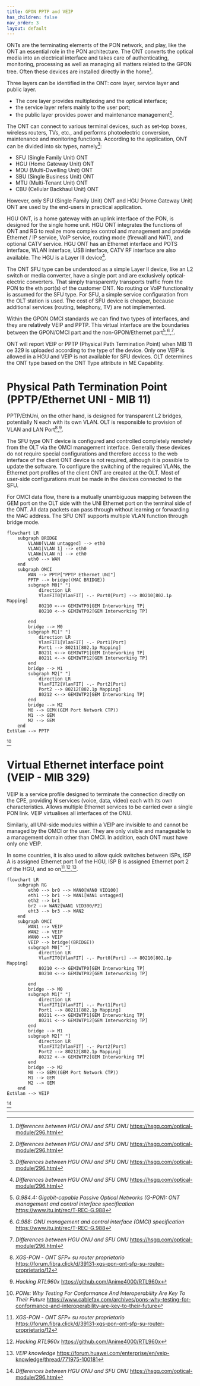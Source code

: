 ```yaml
---
title: GPON PPTP and VEIP 
has_children: false
nav_order: 3
layout: default
---
```


ONTs are the terminating elements of the PON network, and play, like the ONT an essential role in the PON architecture. The ONT converts the optical media into an electrical interface and takes care of authenticating, monitoring, processing as well as managing all matters related to the GPON tree. Often these devices are installed directly in the home[^hsgp_hg_sfu].

Three layers can be identified in the ONT: core layer, service layer and public layer.
- The core layer provides multiplexing and the optical interface;
- the service layer refers mainly to the user port;
- the public layer provides power and maintenance management[^hsgp_hg_sfu].

The ONT can connect to various terminal devices, such as set-top boxes, wireless routers, TVs, etc., and performs photoelectric conversion, maintenance and monitoring functions. According to the application, ONT can be divided into six types, namely[^hsgp_hg_sfu]:
- SFU (Single Family Unit) ONT
- HGU (Home Gateway Unit) ONT 
- MDU (Multi-Dwelling Unit) ONT 
- SBU (Single Business Unit) ONT 
- MTU (Multi-Tenant Unit) ONT
- CBU (Cellular Backhaul Unit) ONT

However, only SFU (Single Family Unit) ONT and HGU (Home Gateway Unit) ONT are used by the end-users in practical application.

HGU ONT, is a home gateway with an uplink interface of the PON, is designed for the single home unit. HGU ONT integrates the functions of ONT and RG to realize more complex control and management and provide Ethernet / IP service, VoIP service, routing mode (firewall and NAT), and optional CATV service. HGU ONT has an Ethernet interface and POTS interface, WLAN interface, USB interface, CATV RF interface are also available. The HGU is a Layer III device[^hsgp_hg_sfu].

The ONT SFU type can be understood as a simple Layer II device, like an L2 switch or media converter, have a single port and are exclusively optical-electric converters. That simply transparently transports traffic from the PON to the eth port(s) of the customer ONT. No routing or VoIP functionality is assumed for the SFU type. For SFU, a simple service configuration from the OLT station is used. The cost of SFU device is cheaper, because additional services (routing, telephony, TV) are not implemented.

Within the GPON OMCI standards we can find two types of interfaces, and they are relatively VEIP and PPTP. This virtual interface are the boundaries between the GPON/OMCI part and the non-GPON/Ethernet part[^G_984_4],[^G_988],[^hsgp_hg_sfu].

ONT will report VEIP or PPTP (Physical Path Termination Point) when MIB 11 oe 329 is uploaded according to the type of the device. Only one VEIP is allowed in a HGU and VEIP is not available for SFU devices. OLT determines the ONT type based on the ONT Type attribute in ME Capability.

# Physical Path Termination Point (PPTP/Ethernet UNI - MIB 11)

PPTP/EthUni, on the other hand, is designed for transparent L2 bridges, potentially N each with its own VLAN. OLT is responsible to provision of VLAN and LAN Port[^nanomad_fc],[^anime_rtl960x].

The SFU type ONT device is configured and controlled completely remotely from the OLT via the OMCI management interface. Generally these devices do not require special configurations and therefore access to the web interface of the client ONT device is not required, although it is possible to update the software. To configure the switching of the required VLANs, the Ethernet port profiles of the client ONT are created at the OLT. Most of user-side configurations must be made in the devices connected to the SFU.

For OMCI data flow, there is a mutually unambiguous mapping between the GEM port on the OLT side with the UNI Ethernet port on the terminal side of the ONT. All data packets can pass through without learning or forwarding the MAC address. The SFU ONT supports multiple VLAN function through bridge mode.

```
flowchart LR
    subgraph BRIDGE
        VLAN0[VLAN untagged] --> eth0
        VLAN1[VLAN 1] --> eth0
        VLANn[VLAN n] --> eth0
        eth0 --> WAN
    end
    subgraph OMCI
        WAN --> PPTP["PPTP Ethernet UNI"]
        PPTP --> bridge((MAC BRIDGE))
        subgraph M0[" "]
            direction LR
            VlanFIT0[VlanFIT] -.- Port0[Port] --> 80210[802.1p Mapping]
            80210 <--> GEMIWTP0[GEM Interworking TP]
            80210 <--> GEMIWTP02[GEM Interworking TP]
            
        end
        bridge --> M0
        subgraph M1[" "]
            direction LR
            VlanFIT1[VlanFIT] -.- Port1[Port]
            Port1 --> 80211[802.1p Mapping]
            80211 <--> GEMIWTP1[GEM Interworking TP]
            80211 <--> GEMIWTP12[GEM Interworking TP]
        end
        bridge --> M1
        subgraph M2[" "]
            direction LR
            VlanFIT2[VlanFIT] -.- Port2[Port]
            Port2 --> 80212[802.1p Mapping]
            80212 <--> GEMIWTP2[GEM Interworking TP]
        end
        bridge --> M2
        M0 --> GEM((GEM Port Network CTP))
        M1 --> GEM
        M2 --> GEM
    end
ExtVlan --> PPTP
```
[^cablefax_future]

# Virtual Ethernet interface point (VEIP - MIB 329)

VEIP is a service profile designed to terminate the connection directly on the CPE, providing N services (voice, data, video) each with its own characteristics. Allows multiple Ethernet services to be carried over a single PON link. VEIP virtualises all interfaces of the ONU.

Similarly, all UNI-side modules within a VEIP are invisible to and cannot be managed by the OMCI or the user. They are only visible and manageable to a management domain other than OMCI. In addition, each ONT must have only one VEIP.

In some countries, it is also used to allow quick switches between ISPs, ISP A is assigned Ethernet port 1 of the HGU, ISP B is assigned Ethernet port 2 of the HGU, and so on[^nanomad_fc],[^anime_rtl960x],[^huawei_veip].


```mermaid
flowchart LR
    subgraph RG
        eth0 --> br0 --> WAN0[WAN0 VID100]
        eth1 --> br1 --> WAN1[WAN1 untagged]
        eth2 --> br1
        br2 --> WAN2[WAN1 VID300/P2]
        eht3 --> br3 --> WAN2
    end
    subgraph OMCI
        WAN1 --> VEIP
        WAN2 --> VEIP
        WAN0 --> VEIP
        VEIP --> bridge((BRIDGE))
        subgraph M0[" "]
            direction LR
            VlanFIT0[VlanFIT] -.- Port0[Port] --> 80210[802.1p Mapping]
            80210 <--> GEMIWTP0[GEM Interworking TP]
            80210 <--> GEMIWTP02[GEM Interworking TP]
            
        end
        bridge --> M0
        subgraph M1[" "]
            direction LR
            VlanFIT1[VlanFIT] -.- Port1[Port]
            Port1 --> 80211[802.1p Mapping]
            80211 <--> GEMIWTP1[GEM Interworking TP]
            80211 <--> GEMIWTP12[GEM Interworking TP]
        end
        bridge --> M1
        subgraph M2[" "]
            direction LR
            VlanFIT2[VlanFIT] -.- Port2[Port]
            Port2 --> 80212[802.1p Mapping]
            80212 <--> GEMIWTP2[GEM Interworking TP]
        end
        bridge --> M2
        M0 --> GEM((GEM Port Network CTP))
        M1 --> GEM
        M2 --> GEM
    end
ExtVlan --> VEIP
```
[^hsgp_hg_sfu]

---

[^G_988]: *G.988: ONU management and control interface (OMCI) specification* https://www.itu.int/rec/T-REC-G.988
[^G_984_4]: *G.984.4: Gigabit-capable Passive Optical Networks (G-PON): ONT management and control interface specification* https://www.itu.int/rec/T-REC-G.988
[^bbf_247_certification]: *BBF.247 Certification*  https://www.broadband-forum.org/wp-content/uploads/2020/12/BBF.247-GPON-ONU-Products-2020-12-21.pdf
[^hsgp_hg_sfu]: *Differences between HGU ONU and SFU ONU*  https://hsgq.com/optical-module/296.html
[^anime_rtl960x]: *Hacking RTL960x*  https://github.com/Anime4000/RTL960x
[^nanomad_fc]: *XGS-PON - ONT SFP+ su router proprietario*  https://forum.fibra.click/d/39131-xgs-pon-ont-sfp-su-router-proprietario/12
[^huawei_veip]: *VEIP knowledge*  https://forum.huawei.com/enterprise/en/veip-knowledge/thread/771975-100181
[^cablefax_future]: *PONs: Why Testing For Conformance And Interoperability Are Key To Their Future*  https://www.cablefax.com/archives/pons-why-testing-for-conformance-and-interoperability-are-key-to-their-future
